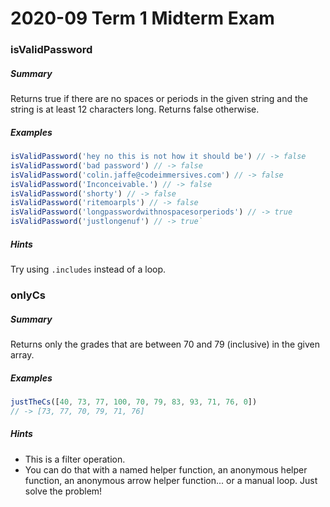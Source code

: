 # 2020-09 Term 1 Midterm Exam



### isValidPassword

##### Summary

Returns true if there are no spaces or periods in the given string and the string is at least 12 characters long. Returns false otherwise.

##### Examples

``` javascript
isValidPassword('hey no this is not how it should be') // -> false
isValidPassword('bad password') // -> false
isValidPassword('colin.jaffe@codeimmersives.com') // -> false
isValidPassword('Inconceivable.') // -> false
isValidPassword('shorty') // -> false
isValidPassword('ritemoarpls') // -> false
isValidPassword('longpasswordwithnospacesorperiods') // -> true
isValidPassword('justlongenuf') // -> true`
```

##### Hints

Try using `.includes` instead of a loop.


### onlyCs

##### Summary

Returns only the grades that are between 70 and 79 (inclusive) in the given array.


##### Examples

``` javascript
justTheCs([40, 73, 77, 100, 70, 79, 83, 93, 71, 76, 0])
// -> [73, 77, 70, 79, 71, 76]
```


##### Hints

* This is a filter operation.
* You can do that with a named helper function, an anonymous helper function, an anonymous arrow helper function... or a manual loop. Just solve the problem!

